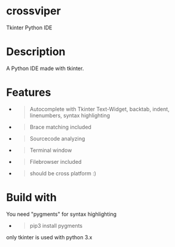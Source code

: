 # crossviper
Tkinter Python IDE

# Description
A Python IDE made with tkinter.


# Features
- > Autocomplete with Tkinter Text-Widget, backtab, indent, linenumbers, syntax highlighting
- > Brace matching included
- > Sourcecode analyzing
- > Terminal window 
- > Filebrowser included

- > should be cross platform :)


# Build with
You need "pygments" for syntax highlighting
- > pip3 install pygments
 

only tkinter is used with python 3.x 
 
 
